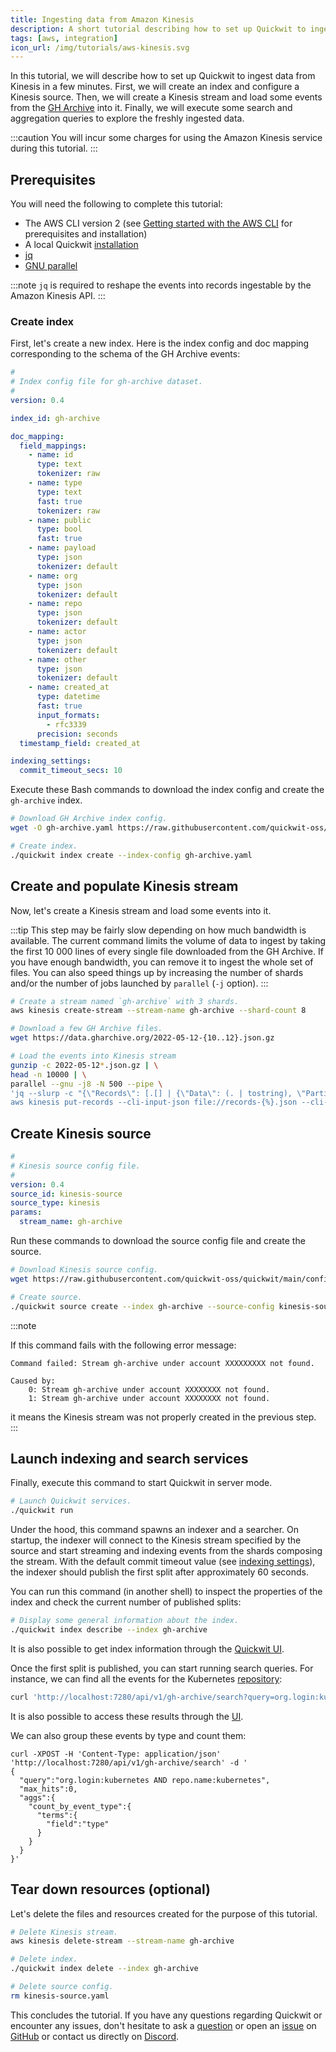 ```yaml
---
title: Ingesting data from Amazon Kinesis
description: A short tutorial describing how to set up Quickwit to ingest data from Kinesis in a few minutes
tags: [aws, integration]
icon_url: /img/tutorials/aws-kinesis.svg
---
```


In this tutorial, we will describe how to set up Quickwit to ingest data from Kinesis in a few minutes. First, we will create an index and configure a Kinesis source. Then, we will create a Kinesis stream and load some events from the [GH Archive](https://www.gharchive.org/) into it. Finally, we will execute some search and aggregation queries to explore the freshly ingested data.

:::caution
You will incur some charges for using the Amazon Kinesis service during this tutorial.
:::

## Prerequisites

You will need the following to complete this tutorial:
- The AWS CLI version 2 (see [Getting started with the AWS CLI](https://docs.aws.amazon.com/cli/latest/userguide/getting-started-prereqs.html) for prerequisites and installation)
- A local Quickwit [installation](/docs/get-started/installation)
- [jq](https://stedolan.github.io/jq/download/)
- [GNU parallel](https://www.gnu.org/software/parallel/)

:::note
`jq` is required to reshape the events into records ingestable by the Amazon Kinesis API.
:::

### Create index

First, let's create a new index. Here is the index config and doc mapping corresponding to the schema of the GH Archive events:

```yaml title="index-config.yaml"
#
# Index config file for gh-archive dataset.
#
version: 0.4

index_id: gh-archive

doc_mapping:
  field_mappings:
    - name: id
      type: text
      tokenizer: raw
    - name: type
      type: text
      fast: true
      tokenizer: raw
    - name: public
      type: bool
      fast: true
    - name: payload
      type: json
      tokenizer: default
    - name: org
      type: json
      tokenizer: default
    - name: repo
      type: json
      tokenizer: default
    - name: actor
      type: json
      tokenizer: default
    - name: other
      type: json
      tokenizer: default
    - name: created_at
      type: datetime
      fast: true
      input_formats:
        - rfc3339
      precision: seconds
  timestamp_field: created_at

indexing_settings:
  commit_timeout_secs: 10

```

Execute these Bash commands to download the index config and create the `gh-archive` index.

```bash
# Download GH Archive index config.
wget -O gh-archive.yaml https://raw.githubusercontent.com/quickwit-oss/quickwit/main/config/tutorials/gh-archive/index-config.yaml

# Create index.
./quickwit index create --index-config gh-archive.yaml
```


## Create and populate Kinesis stream

Now, let's create a Kinesis stream and load some events into it.

:::tip
This step may be fairly slow depending on how much bandwidth is available. The current command limits the volume of data to ingest by taking the first 10 000 lines of every single file downloaded from the GH Archive. If you have enough bandwidth, you can remove it to ingest the whole set of files. You can also speed things up by increasing the number of shards and/or the number of jobs launched by `parallel` (`-j` option).
:::

```bash
# Create a stream named `gh-archive` with 3 shards.
aws kinesis create-stream --stream-name gh-archive --shard-count 8

# Download a few GH Archive files.
wget https://data.gharchive.org/2022-05-12-{10..12}.json.gz

# Load the events into Kinesis stream
gunzip -c 2022-05-12*.json.gz | \
head -n 10000 | \
parallel --gnu -j8 -N 500 --pipe \
'jq --slurp -c "{\"Records\": [.[] | {\"Data\": (. | tostring), \"PartitionKey\": .id }], \"StreamName\": \"gh-archive\"}" > records-{%}.json && \
aws kinesis put-records --cli-input-json file://records-{%}.json --cli-binary-format raw-in-base64-out >> out.log'
```

## Create Kinesis source

```yaml title="kinesis-source.yaml"
#
# Kinesis source config file.
#
version: 0.4
source_id: kinesis-source
source_type: kinesis
params:
  stream_name: gh-archive
```

Run these commands to download the source config file and create the source.

```bash
# Download Kinesis source config.
wget https://raw.githubusercontent.com/quickwit-oss/quickwit/main/config/tutorials/gh-archive/kinesis-source.yaml

# Create source.
./quickwit source create --index gh-archive --source-config kinesis-source.yaml
```

:::note

If this command fails with the following error message:
```
Command failed: Stream gh-archive under account XXXXXXXXX not found.

Caused by:
    0: Stream gh-archive under account XXXXXXXX not found.
    1: Stream gh-archive under account XXXXXXXX not found.
```

it means the Kinesis stream was not properly created in the previous step.
:::

## Launch indexing and search services

Finally, execute this command to start Quickwit in server mode.

```bash
# Launch Quickwit services.
./quickwit run
```

Under the hood, this command spawns an indexer and a searcher. On startup, the indexer will connect to the Kinesis stream specified by the source and start streaming and indexing events from the shards composing the stream. With the default commit timeout value (see [indexing settings](/docs/configuration/index-config#indexing-settings)), the indexer should publish the first split after approximately 60 seconds.

You can run this command (in another shell) to inspect the properties of the index and check the current number of published splits:

```bash
# Display some general information about the index.
./quickwit index describe --index gh-archive
```

It is also possible to get index information through the [Quickwit UI](http://localhost:7280/ui/indexes/gh-archive).

Once the first split is published, you can start running search queries. For instance, we can find all the events for the Kubernetes [repository](https://github.com/kubernetes/kubernetes):

```bash
curl 'http://localhost:7280/api/v1/gh-archive/search?query=org.login:kubernetes%20AND%20repo.name:kubernetes'
```

It is also possible to access these results through the [UI](http://localhost:7280/ui/search?query=org.login%3Akubernetes+AND+repo.name%3Akubernetes&index_id=gh-archive&max_hits=10).

We can also group these events by type and count them:

```
curl -XPOST -H 'Content-Type: application/json' 'http://localhost:7280/api/v1/gh-archive/search' -d '
{
  "query":"org.login:kubernetes AND repo.name:kubernetes",
  "max_hits":0,
  "aggs":{
    "count_by_event_type":{
      "terms":{
        "field":"type"
      }
    }
  }
}'
```

## Tear down resources (optional)

Let's delete the files and resources created for the purpose of this tutorial.

```bash
# Delete Kinesis stream.
aws kinesis delete-stream --stream-name gh-archive

# Delete index.
./quickwit index delete --index gh-archive

# Delete source config.
rm kinesis-source.yaml
```

This concludes the tutorial. If you have any questions regarding Quickwit or encounter any issues, don't hesitate to ask a [question](https://github.com/quickwit-oss/quickwit/discussions) or open an [issue](https://github.com/quickwit-oss/quickwit/issues) on [GitHub](https://github.com/quickwit-oss/quickwit) or contact us directly on [Discord](https://discord.com/invite/MT27AG5EVE).
